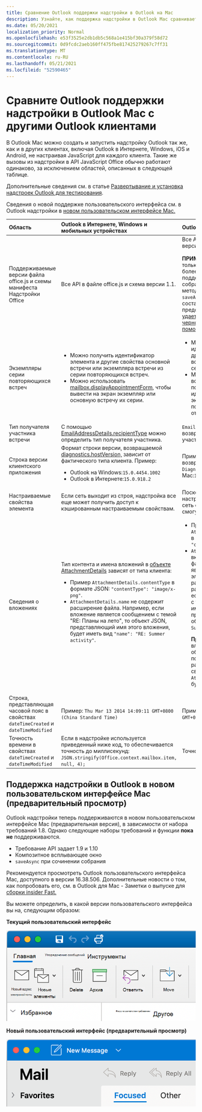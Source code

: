 ```yaml
---
title: Сравнение Outlook поддержки надстройки в Outlook на Mac
description: Узнайте, как поддержка надстройки в Outlook Mac сравнивает с другими Outlook клиентами.
ms.date: 05/20/2021
localization_priority: Normal
ms.openlocfilehash: e53f3525e2db1db5c568a1e415bf30a379f58d72
ms.sourcegitcommit: 0d9fcdc2aeb160ff475fbe817425279267c7ff31
ms.translationtype: MT
ms.contentlocale: ru-RU
ms.lasthandoff: 05/21/2021
ms.locfileid: "52590465"
---
```

# <a name="compare-outlook-add-in-support-in-outlook-on-mac-with-other-outlook-clients"></a>Сравните Outlook поддержки надстройки в Outlook Mac с другими Outlook клиентами

В Outlook Mac можно создать и запустить надстройку Outlook так же, как и в других клиентах, включая Outlook в Интернете, Windows, iOS и Android, не настраивая JavaScript для каждого клиента. Такие же вызовы из надстройки в API JavaScript Office обычно работают одинаково, за исключением областей, описанных в следующей таблице.

Дополнительные сведения см. в статье [Развертывание и установка надстроек Outlook для тестирования](testing-and-tips.md).

Сведения о новой поддержке пользовательского интерфейса см. в Outlook надстройки в [новом пользовательском интерфейсе Mac.](#add-in-support-in-outlook-on-new-mac-ui-preview)

| Область | Outlook в Интернете, Windows и мобильных устройствах | Outlook для Mac |
|:-----|:-----|:-----|
| Поддерживаемые версии файла office.js и схемы манифеста Надстройки Office | Все API в файле office.js и схема версии 1.1. | Все API в файле office.js и схема версии 1.1.<br><br>**ПРИМЕЧАНИЕ.** В Outlook Mac только сборка 16.35.308 или более поздней сборки поддерживает сохранение собрания. В противном случае метод не удается при призыве с `saveAsync` собрания в режиме составить. Временное решение представлено в статье [Не удается сохранить встречу как черновик в Outlook для Mac с помощью API JS для Office](https://support.microsoft.com/help/4505745). |
| Экземпляры серии повторяющихся встреч | <ul><li>Можно получить идентификатор элемента и другие свойства основной встречи или экземпляра встречи из серии повторяющихся встреч.</li><li>Можно использовать [mailbox.displayAppointmentForm](../reference/objectmodel/preview-requirement-set/office.context.mailbox.md#methods), чтобы вывести на экран экземпляр или основную встречу их серии.</li></ul> | <ul><li>Можно получить идентификатор элемента и другие свойства основной встречи, но не экземпляра серии повторяющихся встреч.</li><li>Можно отобразить основную встречу из серии повторяющихся встреч. Без идентификатора элемента экземпляр серии повторяющихся встреч отобразить невозможно.</li></ul> |
| Тип получателя участника встречи | С помощью [EmailAddressDetails.recipientType](/javascript/api/outlook/office.emailaddressdetails#recipienttype) можно определить тип получателя участника. | `EmailAddressDetails.recipientType` возвращает `undefined` для участников встречи. |
| Строка версии клиентского приложения | Формат строки версии, возвращаемой [diagnostics.hostVersion,](/javascript/api/outlook/office.diagnostics#hostversion) зависит от фактического типа клиента. Пример:<ul><li>Outlook на Windows:`15.0.4454.1002`</li><li>Outlook в Интернете:`15.0.918.2`</li></ul> |Пример строки версии, возвращаемой Outlook `Diagnostics.hostVersion` на Mac:`15.0 (140325)` |
| Настраиваемые свойства элемента | Если сеть выходит из строя, надстройка все еще может получить доступ к кэшированным настраиваемым свойствам. | Поскольку Outlook Mac не кэшет настраиваемые свойства, если сеть сойтется, надстройки не смогут получить к ним доступ. |
| Сведения о вложениях | Тип контента и имена вложений в [объекте AttachmentDetails](/javascript/api/outlook/office.attachmentdetails) зависят от типа клиента:<ul><li>Пример `AttachmentDetails.contentType` в формате JSON: `"contentType": "image/x-png"`. </li><li>`AttachmentDetails.name` не содержит расширение файла. Например, если вложение является сообщением с темой "RE: Планы на лето", то объект JSON, представляющий имя этого вложения, будет иметь вид `"name": "RE: Summer activity"`.</li></ul> | <ul><li>Пример `AttachmentDetails.contentType` в формате JSON: `"contentType" "image/png"`</li><li>`AttachmentDetails.name` всегда включает расширение имени файла. Вложения, являющиеся почтовыми элементами, имеют расширение EML, а встречи — расширение ICS. Например, если вложение — сообщение с темой "RE: Планы на лето", имя вложения будет представлено следующим объектом JSON: `"name": "RE: Summer activity.eml"`.<p>**Примечание.** Если файл вложен программным образом (например, с помощью надстройки) без расширения, то имя файла в свойстве `AttachmentDetails.name` не будет включать расширение.</p></li></ul> |
| Строка, представляющая часовой пояс в свойствах `dateTimeCreated` и `dateTimeModified` |Пример: `Thu Mar 13 2014 14:09:11 GMT+0800 (China Standard Time)` | Пример: `Thu Mar 13 2014 14:09:11 GMT+0800 (CST)` |
| Точность времени в свойствах `dateTimeCreated` и `dateTimeModified` | Если в надстройке используется приведенный ниже код, то обеспечивается точность до миллисекунд:<br/>`JSON.stringify(Office.context.mailbox.item, null, 4);`| Точность только до секунд. |

## <a name="add-in-support-in-outlook-on-new-mac-ui-preview"></a>Поддержка надстройки в Outlook в новом пользовательском интерфейсе Mac (предварительный просмотр)

Outlook надстройки теперь поддерживаются в новом пользовательском интерфейсе Mac (предварительная версия), в зависимости от набора требований 1.8. Однако следующие наборы требований и функции **пока не** поддерживаются.

- Требование API задает 1.9 и 1.10
- Композитное всплывающее окно
- `saveAsync` при сочинении собрания

Рекомендуется просмотреть Outlook пользовательского интерфейса Mac, доступного в версии 16.38.506. Дополнительные новости о том, как попробовать его, см. в Outlook для Mac - Заметки о выпуске для [сборки insider Fast.](https://support.microsoft.com/office/d6347358-5613-433e-a49e-a9a0e8e0462a)

Вы можете определить, в какой версии пользовательского интерфейса вы на, следующим образом:

**Текущий пользовательский интерфейс**

![Текущий пользовательский интерфейс на Mac](../images/outlook-on-mac-classic.png)

**Новый пользовательский интерфейс (предварительный просмотр)**

![Новый пользовательский интерфейс в предварительном просмотре на Mac](../images/outlook-on-mac-new.png)
